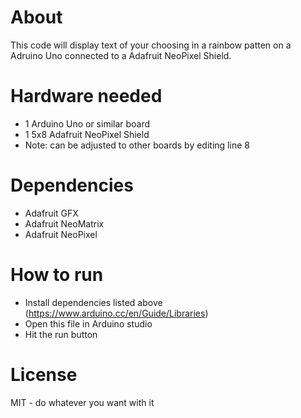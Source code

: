 # About
This code will display text of your choosing in a rainbow patten on a Adruino Uno connected to a Adafruit NeoPixel Shield.

# Hardware needed
* 1 Arduino Uno or similar board
* 1 5x8 Adafruit NeoPixel Shield 
* Note: can be adjusted to other boards by editing line 8

# Dependencies
* Adafruit GFX
* Adafruit NeoMatrix
* Adafruit NeoPixel

# How to run
* Install dependencies listed above (https://www.arduino.cc/en/Guide/Libraries)
* Open this file in Arduino studio
* Hit the run button

# License 
MIT - do whatever you want with it
